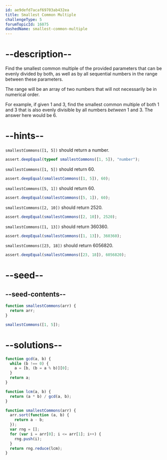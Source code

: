 ```yaml
---
id: ae9defd7acaf69703ab432ea
title: Smallest Common Multiple
challengeType: 5
forumTopicId: 16075
dashedName: smallest-common-multiple
---
```


# --description--

Find the smallest common multiple of the provided parameters that can be evenly divided by both, as well as by all sequential numbers in the range between these parameters.

The range will be an array of two numbers that will not necessarily be in numerical order.

For example, if given 1 and 3, find the smallest common multiple of both 1 and 3 that is also evenly divisible by all numbers _between_ 1 and 3. The answer here would be 6.

# --hints--

`smallestCommons([1, 5])` should return a number.

```js
assert.deepEqual(typeof smallestCommons([1, 5]), "number");
```

`smallestCommons([1, 5])` should return 60.

```js
assert.deepEqual(smallestCommons([1, 5]), 60);
```

`smallestCommons([5, 1])` should return 60.

```js
assert.deepEqual(smallestCommons([5, 1]), 60);
```

`smallestCommons([2, 10])` should return 2520.

```js
assert.deepEqual(smallestCommons([2, 10]), 2520);
```

`smallestCommons([1, 13])` should return 360360.

```js
assert.deepEqual(smallestCommons([1, 13]), 360360);
```

`smallestCommons([23, 18])` should return 6056820.

```js
assert.deepEqual(smallestCommons([23, 18]), 6056820);
```

# --seed--

## --seed-contents--

```js
function smallestCommons(arr) {
  return arr;
}

smallestCommons([1, 5]);
```

# --solutions--

```js
function gcd(a, b) {
  while (b !== 0) {
    a = [b, (b = a % b)][0];
  }
  return a;
}

function lcm(a, b) {
  return (a * b) / gcd(a, b);
}

function smallestCommons(arr) {
  arr.sort(function (a, b) {
    return a - b;
  });
  var rng = [];
  for (var i = arr[0]; i <= arr[1]; i++) {
    rng.push(i);
  }
  return rng.reduce(lcm);
}
```
